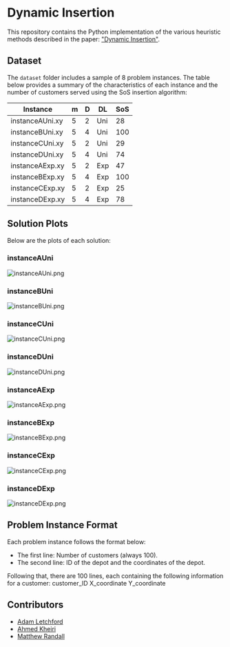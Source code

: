 # Dynamic Insertion

This repository contains the Python implementation of the various heuristic methods described in the paper: ["Dynamic Insertion"](https://www.lancaster.ac.uk/staff/letchfoa/articles/dynamic-insertion.pdf).

## Dataset

The `dataset` folder includes a sample of 8 problem instances. The table below provides a summary of the characteristics of each instance and the number of customers served using the SoS insertion algorithm:

| Instance         | m   | D   | DL  | SoS |
|------------------|-----|-----|-----|-----|
| instanceAUni.xy  | 5   | 2   | Uni | 28  |
| instanceBUni.xy  | 5   | 4   | Uni | 100 |
| instanceCUni.xy  | 5   | 2   | Uni | 29  |
| instanceDUni.xy  | 5   | 4   | Uni | 74  |
| instanceAExp.xy  | 5   | 2   | Exp | 47  |
| instanceBExp.xy  | 5   | 4   | Exp | 100 |
| instanceCExp.xy  | 5   | 2   | Exp | 25  |
| instanceDExp.xy  | 5   | 4   | Exp | 78  |

## Solution Plots

Below are the plots of each solution:

### instanceAUni

![instanceAUni.png](plots/instanceAUni.png)

### instanceBUni

![instanceBUni.png](plots/instanceBUni.png)

### instanceCUni

![instanceCUni.png](plots/instanceCUni.png)

### instanceDUni

![instanceDUni.png](plots/instanceDUni.png)

### instanceAExp

![instanceAExp.png](plots/instanceAExp.png)

### instanceBExp

![instanceBExp.png](plots/instanceBExp.png)

### instanceCExp

![instanceCExp.png](plots/instanceCExp.png)

### instanceDExp

![instanceDExp.png](plots/instanceDExp.png)

## Problem Instance Format

Each problem instance follows the format below:

- The first line: Number of customers (always 100).
- The second line: ID of the depot and the coordinates of the depot.

Following that, there are 100 lines, each containing the following information for a customer: customer_ID X_coordinate Y_coordinate


## Contributors

- [Adam Letchford](https://www.lancaster.ac.uk/staff/letchfoa/)
- [Ahmed Kheiri](https://ahmedkheiri.github.io/)
- [Matthew Randall](https://www.lancaster.ac.uk/stor-i-student-sites/matthew-randall/)
